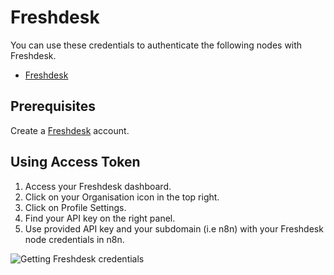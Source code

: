 # Freshdesk

You can use these credentials to authenticate the following nodes with Freshdesk.
- [Freshdesk](/workflow/integrations/nodes/n8n-nodes-base.freshdesk/)

## Prerequisites

Create a [Freshdesk](https://freshdesk.com/) account.

## Using Access Token

1. Access your Freshdesk dashboard.
2. Click on your Organisation icon in the top right.
3. Click on Profile Settings.
4. Find your API key on the right panel.
5. Use provided API key and your subdomain (i.e n8n) with your Freshdesk node credentials in n8n.

![Getting Freshdesk credentials](/_images/integrations/credentials/freshdesk/using-access-token.gif)
